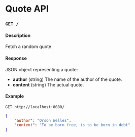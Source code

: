 # Quote API

### `GET /`

#### Description

Fetch a random quote

#### Response

JSON object representing a quote:
- **author** (string) The name of the author of the quote.
- **content** (string) The actual quote.

#### Example

`GET http://localhost:8080/`
```json
{
    "author": "Orson Welles",
    "content": "To be born free, is to be born in debt"
}
```
